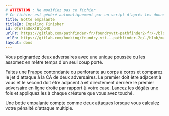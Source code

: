 ```yaml
---
# ATTENTION : Ne modifiez pas ce fichier
# Ce fichier est généré automatiquement par un script d'après les données du module Foundry VTT officiel et de sa traduction
title: Botte empalante
titleEn: Impaling Finisher
id: Qfn7lmOeXfBtpG4O
urlFr: https://gitlab.com/pathfinder-fr/foundryvtt-pathfinder2-fr/-/blob/master/data/feats/Qfn7lmOeXfBtpG4O.htm
urlEn: https://gitlab.com/hooking/foundry-vtt---pathfinder-2e/-/blob/master/packs/data/feats.db/impaling-finisher.json
layout: dons
---
```

Vous poignardez deux adversaires avec une unique poussée ou les assomez en mêtre temps d'un seul coup porté.

Faites une [Frappe](../actions/frapper.html) contondante ou perforante au corps à corps et comparez le jet d'attaque à la CA de deux adversaires. Le premier doit être adjacent à vous et le second doit être adjacent à et directement derrière le premier adversaire en ligne droite par rapport à votre case. Lancez les dégâts une fois et appliquez les à chaque créature que vous avez touché.

Une botte empalante compte comme deux attaques lorsque vous calculez votre pénalité d'attaque multiple.
